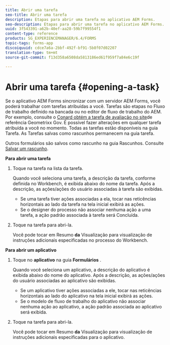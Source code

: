 ```yaml
---
title: Abrir uma tarefa
seo-title: Abrir uma tarefa
description: Etapas para abrir uma tarefa no aplicativo AEM Forms.
seo-description: Etapas para abrir uma tarefa no aplicativo AEM Forms.
uuid: 3f543391-a62b-40ef-aa28-59b7f99554f1
content-type: reference
products: SG_EXPERIENCEMANAGER/6.4/FORMS
topic-tags: forms-app
discoiquuid: cdce7a6a-2bbf-492f-bf91-5b8f07d02207
translation-type: tm+mt
source-git-commit: f13d358a6508da5813186ed61f959f7a84e6c19f

---
```



# Abrir uma tarefa {#opening-a-task}

Se o aplicativo AEM Forms sincronizar com um servidor AEM Forms, você poderá trabalhar com tarefas atribuídas a você. Tarefas são etapas no Fluxo de trabalho definido na bancada ou no editor de fluxo de trabalho do AEM. Por exemplo, consulte o [Conard obtém a tarefa de avaliação no site](/help/forms/using/gov-reference-site-walkthrough.md#conard-assessment-task)de referência Geometrixx Gov. É possível fazer alterações em qualquer tarefa atribuída a você no momento. Todas as tarefas estão disponíveis na guia Tarefa. As Tarefas salvas como rascunhos permanecem na guia tarefa.

Outros formulários são salvos como rascunho na guia Rascunhos. Consulte [Salvar um rascunho](/help/forms/using/save-as-draft.md).

**Para abrir uma tarefa**

1. Toque na tarefa na lista da tarefa.

   Quando você seleciona uma tarefa, a descrição da tarefa, conforme definida no Workbench, é exibida abaixo do nome da tarefa. Após a descrição, as ações/ações do usuário associadas à tarefa são exibidas.

   * Se uma tarefa tiver ações associadas a ela, tocar nas reticências horizontais ao lado da tarefa na tela inicial exibirá as ações.
   * Se o designer do processo não associar nenhuma ação a uma tarefa, a ação padrão associada à tarefa será Concluída.

1. Toque na tarefa para abri-la.

   Você pode tocar em Resumo **da** Visualização para visualização de instruções adicionais especificadas no processo do Workbench.

**Para abrir um aplicativo**

1. Toque no **aplicativo** na guia **Formulários** .

   Quando você seleciona um aplicativo, a descrição do aplicativo é exibida abaixo do nome do aplicativo. Após a descrição, as ações/ações do usuário associadas ao aplicativo são exibidas.

   * Se um aplicativo tiver ações associadas a ele, tocar nas reticências horizontais ao lado do aplicativo na tela inicial exibirá as ações.
   * Se o modelo de fluxo de trabalho do aplicativo não associar nenhuma ação ao aplicativo, a ação padrão associada ao aplicativo será exibida.

1. Toque na tarefa para abri-la.

   Você pode tocar em Resumo **da** Visualização para visualização de instruções adicionais especificadas para o aplicativo.
